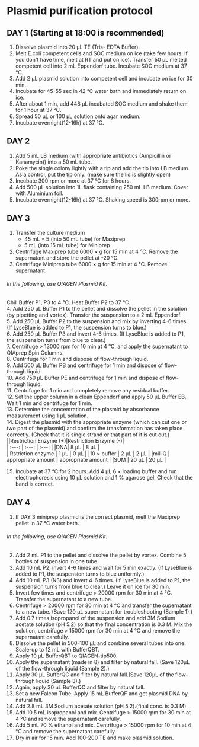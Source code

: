# Plasmid purification protocol

## DAY 1 (Starting at 18:00 is recommended)
1. Dissolve plasmid into 20 µL TE (Tris- EDTA Buffer).
2. Melt E.coli competent cells and SOC medium on ice (take few hours. If you don't have time, melt at RT and put on ice). Transfer 50 µL melted competent cell into 2 mL Eppendorf tube. Incubate SOC medium at 37 °C.
3. Add 2 µL plasmid solution into competent cell and incubate on ice for 30 min.
4. Incubate for 45-55 sec in 42 °C water bath and immediately return on ice.
5. After about 1 min, add 448 µL incubated SOC medium and shake them for 1 hour at 37 °C.
6. Spread 50 µL or 100 µL solution onto agar medium.
7. Incubate overnight(12-16h) at 37 °C.

## DAY 2
1. Add 5 mL LB medium (with appropriate antibiotics (Ampicillin or Kanamycin)) into a 50 mL tube.
2. Poke the single colony lightly with a tip and add the tip into LB medium. As a control, put the tip only. (make sure the lid is slightly open)
3. Incubate 300 rpm or more at 37 °C for 8 hours.
4. Add 500 µL solution into 1L flask containing 250 mL LB medium. Cover with Aluminium foil.
5. Incubate overnight(12-16h) at 37 °C. Shaking speed is  300rpm or more.

## DAY 3
1. Transfer the culture medium  
   - 45 mL × 5 (into 50 mL tube) for Maxiprep  
   - 5 mL (into 15 mL tube) for Miniprep  
2. Centrifuge Maxiprep tube 6000 × g for 15 min at 4 °C. Remove the supernatant and store the pellet at -20 °C.  
3. Centrifuge Miniprep tube 6000 × g for 15 min at 4 °C. Remove supernatant.  
###### In the following, use QIAGEN Plasmid Kit.  
Chill Buffer P1, P3 to 4 °C. Heat Buffer P2 to 37 °C.  
4. Add 250 µL Buffer P1 to the pellet and dissolve the pellet in the solution (by pipetting and vortex). Transfer the suspension to a 2 mL Eppendorf.  
5. Add 250 µL Buffer P2 to the suspension and mix by inverting 4-6 times. (If LyseBlue is added to P1, the suspension turns to blue.)  
6. Add 250 µL Buffer P3 and invert 4-6 times. (If LyseBlue is added to P1, the suspension turns from blue to clear.)  
7. Centrifuge > 13000 rpm for 10 min at 4 °C, and apply the supernatant to QIAprep Spin Columns.  
8. Centrifuge for 1 min and dispose of flow-through liquid.  
9. Add 500 µL Buffer PB and centrifuge for 1 min and dispose of flow-through liquid.  
10. Add 750 µL Buffer PE and centrifuge for 1 min and dispose of flow-through liquid.  
11. Centrifuge for 1 min and completely remove any residual buffer.  
12. Set the upper column in a clean Eppendorf and apply 50 µL Buffer EB. Wait 1 min and centrifuge for 1 min.  
13. Determine the concentration of the plasmid by absorbance measurement using 1 µL solution.  
14. Digest the plasmid with the appropriate enzyme (which can cut one or two part of the plasmid) and confirm the transformation has taken place correctly. (Check that it is single strand or that part of it is cut out.)    
||Restriction Enzyme (+)|Restriction Enzyme (-)|  
| :---: | :---: | :---: |
|DNA| 8 µL | 8 µL |  
| Rstriction enzyme | 1 µL | 0 µL  |
|10 × buffer | 2 µL | 2 µL |
|milliQ   | appropriate amount  | appropriate amount   |
|SUM   | 20 µL | 20 µL |

15. Incubate at 37 °C for 2 hours. Add 4 µL 6 × loading buffer and run electrophoresis using 10 µL solution and 1 % agarose gel. Check that the band is correct.  

## DAY 4
1. If DAY 3 miniprep plasmid is the correct plasmid, melt the Maxiprep pellet in 37 °C water bath.
###### In the following, use QIAGEN Plasmid Kit.
2. Add 2 mL P1 to the pellet and dissolve the pellet by vortex. Combine 5 bottles of suspension in one tube.
3. Add 10 mL P2, invert 4-6 times and wait for 5 min exactly. (If LyseBlue is added to P1, the suspension turns to blue uniformly.)
4. Add 10 mL P3 (N3) and invert 4-6 times. (If LyseBlue is added to P1, the suspension turns from blue to clear.) Leave it on ice for 30 min.
5. Invert few times and centrifuge > 20000 rpm for 30 min at 4 °C. Transfer the supernatant to a new tube.
6. Centrifuge > 20000 rpm for 30 min at 4 °C and transfer the supernatant to a new tube. (Save 120 µL supernatant for troubleshooting (Sample 1).)
7. Add 0.7 times isopropanol of the suspension and add 3M Sodium acetate solution (pH 5.2) so that the final concentration is 0.3 M. Mix the solution, centrifuge > 15000 rpm for 30 min at 4 °C and remove the supernatant carefully.
8. Dissolve the pellet in 500-100 µL and combine several tubes into one. Scale-up to 12 mL with BufferQBT.
9. Apply 10 µL BufferQBT to QIAGEN-tip500.
10. Apply the supernatant (made in 8) and filter by natural fall. (Save 120µL of the flow-through liquid (Sample 2).)
11. Apply 30 µL BufferQC and filter by natural fall.(Save 120µL of the flow-through liquid (Sample 3).)
12. Again, apply 30 µL BufferQC and filter by natural fall.
13. Set a new Falcon Tube. Apply 15 mL BufferQF and get plasmid DNA by natural fall.
14. Add 2.8 mL 3M Sodium acetate solution (pH 5.2).(final conc. is 0.3 M)
15. Add 10.5 mL isopropanol and mix. Centrifuge > 15000 rpm for 30 min at 4 °C and remove the supernatant carefully.
16. Add 5 mL 70 % ethanol  and mix. Centrifuge > 15000 rpm for 10 min at 4 °C and remove the supernatant carefully.
17. Dry in air for 15 min. Add 100-200 TE and make plasmid solution.
